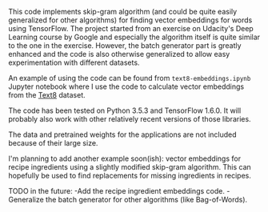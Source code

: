 This code implements skip-gram algorithm (and could be quite easily generalized for other algorithms)
for finding vector embeddings for words using TensorFlow. The project started from an exercise on
Udacity's Deep Learning course by Google and especially the algorithm itself is quite similar to
the one in the exercise. However, the batch generator part is greatly enhanced and the code is also
otherwise generalized to allow easy experimentation with different datasets.

An example of using the code can be found from `text8-embeddings.ipynb` Jupyter notebook where I use
the code to calculate vector embeddings from the [Text8](http://mattmahoney.net/dc/textdata) dataset.

The code has been tested on Python 3.5.3 and TensorFlow 1.6.0. It will probably also work with
other relatively recent versions of those libraries.

The data and pretrained weights for the applications are not included because of their large size.

I'm planning to add another example soon(ish): vector embeddings for recipe ingredients using a
slightly modified skip-gram algorithm. This can hopefully be used to find replacements for missing
ingredients in recipes.

TODO in the future:
-Add the recipe ingredient embeddings code.
-Generalize the batch generator for other algorithms (like Bag-of-Words).